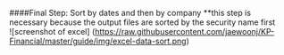 ####Final Step: Sort by dates and then by company
**this step is necessary because the output files are sorted by the security name first  
![screenshot of excel]
(https://raw.githubusercontent.com/jaewoonj/KP-Financial/master/guide/img/excel-data-sort.png)